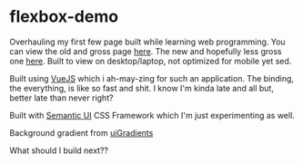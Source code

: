 # flexbox-demo

Overhauling my first few page built while learning web programming. You can view the old and gross page [here](https://kohrongying.github.io/chapalang/flexbox/). The new and hopefully less gross one [here](). Built to view on desktop/laptop, not optimized for mobile yet sed.

Built using [VueJS](https://vuejs.org/) which i ah-may-zing for such an application. The binding, the everything, is like so fast and shit. I know I'm kinda late and all but, better late than never right? 

Built with [Semantic UI](https://semantic-ui.com/) CSS Framework which I'm just experimenting as well. 

Background gradient from [uiGradients](https://uigradients.com/)

What should I build next?? 